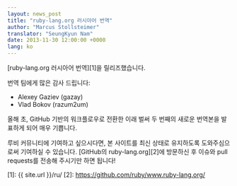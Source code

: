 ```yaml
---
layout: news_post
title: "ruby-lang.org 러시아어 번역"
author: "Marcus Stollsteimer"
translator: "SeungKyun Nam"
date: 2013-11-30 12:00:00 +0000
lang: ko
---
```


[ruby-lang.org 러시아어 번역][1]을 릴리즈했습니다.

번역 팀에게 많은 감사 드립니다:

 * Alexey Gaziev (gazay)
 * Vlad Bokov (razum2um)

올해 초, GitHub 기반의 워크플로우로 전환한 이래 벌써 두 번째의 새로운 번역본을 발표하게 되어 매우 기쁩니다.

루비 커뮤니티에 기여하고 싶으시다면, 본 사이트를 최신 상태로 유지하도록 도와주심으로써 기여하실 수 있습니다.
[GitHub의 ruby-lang.org][2]에 방문하신 후 이슈와 pull requests를 전송해 주시기만 하면 됩니다!



[1]: {{ site.url }}/ru/
[2]: https://github.com/ruby/www.ruby-lang.org/
